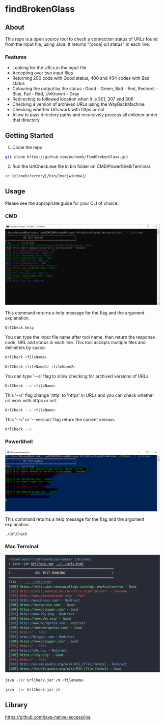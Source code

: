 # findBrokenGlass

## About
This repo is a open source tool to check a connection status of URLs found from the input file, using Java. It returns "[code] url status" in each line.

### Features
 - Looking for the URLs in the input file
 - Accepting over two input files
 - Returning 200 code with Good status, 400 and 404 codes with Bad status
 - Colouring the output by the status : Good - Green, Bad - Red, Redirect - Blue, Fail - Red, UnKnown - Gray
 - Redirecting to followed location when it is 301, 307 and 308
 - Checking a version of archived URLs using the WayBackMachine
 - Checking whether Urls work with https or not
 - Allow to pass directory paths and recursively process all children under that directory

## Getting Started
 
  1. Clone the repo
  
  ```bash
  git clone https://github.com/eunbeek/findBrokenGlass.git
  ```
  
  2. Run the UrlCheck.exe file in bin folder on CMD/PowerShell/Terminal
  
  ```bash
  cd {cloneDirectory}/bin/[mac|window]/
  ```

 
## Usage
Please see the appropriate guide for your CLI of choice:

 ### CMD
   <p align="Left">
     <img src="./asset/defaultTool.png" alt="DefaultPic" width="738">
   </p>
   
  This command returns a help message for the flag and the argument explanation.
  ```bash
  UrlCheck help
  ```
  
  You can type the input file name after tool name, then return the response code, URL and status in each line.
  This tool accepts multiple files and delimiters by space.
  ```bash
  UrlCheck <fileName>
  ```

  ```bash
  UrlCheck <fileName1> <fileName2>
  ```
  
  You can type '--a' flag to allow checking for archived versions of URLs.
  ```bash
  UrlCheck --a <fileName>
  ```
   
  This '--s' flag change 'http' to 'https' in URLs and you can check whether url work with https or not. 
  ```bash
  UrlCheck --s <fileName>
  ```
  
  This '--v' or '--version' flag return the current version. 
  ```bash
  UrlCheck --v 
  ```

 ### PowerShell
  <p align="">
 <img src="./asset/psTool.png" alt="DefaultPic" width="738"/>
 </p>

  This command returns a help message for the flag and the argument explanation.
  ```bash
  ./UrlCheck 
  ```
 
 ### Mac Terminal
  <p align="">
 <img src="./asset/macTool.png" alt="DefaultPic" width="738"/>
 </p>
 
  ```bash
  java -jar UrlCheck.jar /m <fileName>
  ```
 
  ```bash
  java -jar UrlCheck.jar /v
  ```

## Library 
https://github.com/java-native-access/jna
  
  


